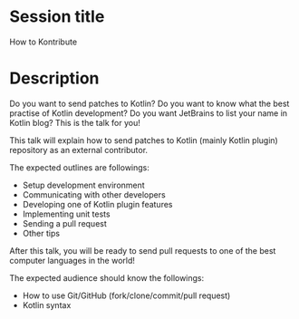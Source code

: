 # Session title

How to Kontribute

# Description

Do you want to send patches to Kotlin? Do you want to know what the best practise of Kotlin development? Do you want JetBrains to list your name in Kotlin blog? This is the talk for you!

This talk will explain how to send patches to Kotlin (mainly Kotlin plugin) repository as an external contributor.

The expected outlines are followings:

* Setup development environment
* Communicating with other developers
* Developing one of Kotlin plugin features
* Implementing unit tests
* Sending a pull request
* Other tips

After this talk, you will be ready to send pull requests to one of the best computer languages in the world!

The expected audience should know the followings:

* How to use Git/GitHub (fork/clone/commit/pull request)
* Kotlin syntax